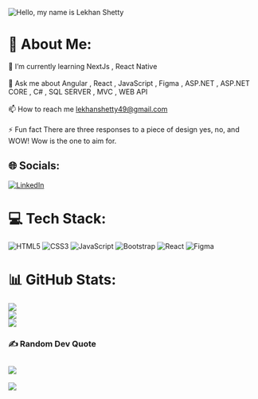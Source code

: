 

![Hello, my name is Lekhan Shetty](https://github.com/user-attachments/assets/d08348f4-67a7-4a39-bf07-109ebc7bdf4f)

# 💫 About Me:
🌱 I’m currently learning NextJs , React Native<br><br>💬 Ask me about Angular , React , JavaScript , Figma , ASP.NET , ASP.NET CORE , C# , SQL SERVER , MVC , WEB API<br><br>📫 How to reach me lekhanshetty49@gmail.com<br><br>⚡ Fun fact There are three responses to a piece of design yes, no, and WOW! Wow is the one to aim for.


## 🌐 Socials:
[![LinkedIn](https://img.shields.io/badge/LinkedIn-%230077B5.svg?logo=linkedin&logoColor=white)](https://linkedin.com/in/lekhan-shetty-303116165) 

# 💻 Tech Stack:
![HTML5](https://img.shields.io/badge/html5-%23E34F26.svg?style=flat&logo=html5&logoColor=white) ![CSS3](https://img.shields.io/badge/css3-%231572B6.svg?style=flat&logo=css3&logoColor=white) ![JavaScript](https://img.shields.io/badge/javascript-%23323330.svg?style=flat&logo=javascript&logoColor=%23F7DF1E) ![Bootstrap](https://img.shields.io/badge/bootstrap-%238511FA.svg?style=flat&logo=bootstrap&logoColor=white) ![React](https://img.shields.io/badge/react-%2320232a.svg?style=flat&logo=react&logoColor=%2361DAFB) ![Figma](https://img.shields.io/badge/figma-%23F24E1E.svg?style=flat&logo=figma&logoColor=white)
# 📊 GitHub Stats:
![](https://github-readme-stats.vercel.app/api?username=lekhanshetty15&theme=radical&hide_border=true&include_all_commits=false&count_private=false)<br/>
![](https://github-readme-streak-stats.herokuapp.com/?user=lekhanshetty15&theme=radical&hide_border=true)<br/>
![](https://github-readme-stats.vercel.app/api/top-langs/?username=lekhanshetty15&theme=radical&hide_border=true&include_all_commits=false&count_private=false&layout=compact)

### ✍️ Random Dev Quote
![](https://quotes-github-readme.vercel.app/api?type=horizontal&theme=radical)
---
[![](https://visitcount.itsvg.in/api?id=lekhanshetty15&icon=0&color=7)](https://visitcount.itsvg.in)



<!-- Proudly created with GPRM ( https://gprm.itsvg.in ) -->
